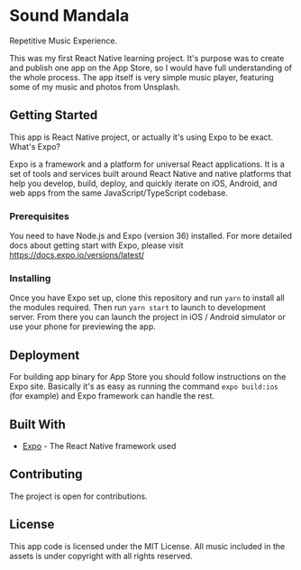 # Sound Mandala

Repetitive Music Experience.

This was my first React Native learning project. It's purpose was to create and publish one app on the App Store, so I would have full understanding of the whole process. The app itself is very simple music player, featuring some of my music and photos from Unsplash.

## Getting Started

This app is React Native project, or actually it's using Expo to be exact. What's Expo?

Expo is a framework and a platform for universal React applications. It is a set of tools and services built around React Native and native platforms that help you develop, build, deploy, and quickly iterate on iOS, Android, and web apps from the same JavaScript/TypeScript codebase.

### Prerequisites

You need to have Node.js and Expo (version 36) installed. For more detailed docs about getting start with Expo, please visit https://docs.expo.io/versions/latest/

### Installing

Once you have Expo set up, clone this repository and run `yarn` to install all the modules required. Then run `yarn start` to launch to development server. From there you can launch the project in iOS / Android simulator or use your phone for previewing the app.

## Deployment

For building app binary for App Store you should follow instructions on the Expo site. Basically it's as easy as running the command `expo build:ios` (for example) and Expo framework can handle the rest.

## Built With

* [Expo](https://expo.io) - The React Native framework used

## Contributing

The project is open for contributions.

## License

This app code is licensed under the MIT License. All music included in the assets is under copyright with all rights reserved.

